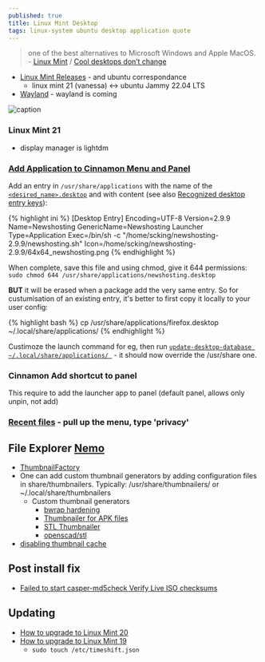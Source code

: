 ```yaml
---
published: true
title: Linux Mint Desktop
tags: linux-system ubuntu desktop application quote
---
```

> one of the best alternatives to Microsoft Windows and Apple MacOS. - [Linux Mint](https://linuxmint.com/about.php) /  [Cool desktops don’t change](https://news.ycombinator.com/item?id=31769604) 

<link rel="shortcut icon" href="https://linuxmint.com/web/img/favicon.ico" type="image/x-icon" />

- [Linux Mint Releases](https://www.linuxmint.com/download_all.php) - and ubuntu correspondance
	- linux mint 21 (vanessa) <-> ubuntu Jammy 22.04 LTS
- [Wayland](https://blog.linuxmint.com/) - wayland is coming

![caption](https://external-content.duckduckgo.com/iu/?u=https%3A%2F%2Ftse4.mm.bing.net%2Fth%3Fid%3DOIP.SrDJcVOmGRfl3ZWMHFnsIgAAAA%26pid%3DApi&f=1&ipt=6193fd3b6793de1e1e739c906933cbfbe5695857922e3bcac6331f350a9612e6&ipo=images)

### Linux Mint 21
- display manager is lightdm

### [Add Application to Cinnamon Menu and Panel](https://www.scottcking.com/2020/07/13/linux-mint-20-cinnamon-manually-add-application-to-cinnamon-menu-panel/)

Add an entry in `/usr/share/applications` with the name of the [`<desired_name>.desktop`](https://wiki.archlinux.org/title/Desktop_entries) and
with content (see also [Recognized desktop entry keys](https://specifications.freedesktop.org/desktop-entry-spec/latest/ar01s06.html)):

{% highlight ini %}
[Desktop Entry]
Encoding=UTF-8
Version=2.9.9
Name=Newshosting
GenericName=Newshosting Launcher
Type=Application
Exec=/bin/sh -c "/home/scking/newshosting-2.9.9/newshosting.sh"
Icon=/home/scking/newshosting-2.9.9/64x64_newshosting.png
{% endhighlight %}

When complete, save this file and using chmod, give it 644 permissions:  
`sudo chmod 644 /usr/share/applications/newshosting.desktop`

**BUT** it will be erased when a package add the very same entry.
So for custumisation of an existing entry, it's better to first copy it locally to your user config:

{% highlight bash %}
cp /usr/share/applications/firefox.desktop ~/.local/share/applications/
{% endhighlight %}

Custimoze the launch command for eg, then run [`update-desktop-database ~/.local/share/applications/ `](https://askubuntu.com/questions/610474/can-local-share-applications-override-usr-share-applications/610527#610527) - it should now override the /usr/share one.

### Cinnamon Add shortcut to panel
This require to add the launcher app to panel (default panel, allows only unpin, not add)

### [Recent files](https://askubuntu.com/questions/540661/how-do-i-disable-the-recent-files-feature-in-the-cinnamon-desktop-environment) - pull up the menu, type 'privacy' 

## File Explorer [Nemo](https://doc.ubuntu-fr.org/nemo)
- [ThumbnailFactory](https://unix.stackexchange.com/questions/249182/nemo-how-can-i-fix-a-problem-has-been-detected-with-your-thumbnail-cache/249211#249211)
- One can add custom thumbnail generators by adding configuration files in share/thumbnailers. Typically: /usr/share/thumbnailers/ or ~/.local/share/thumbnailers
	- Custom thumbnail generators
    	- [bwrap hardening](http://www.bernaerts-nicolas.fr/linux/74-ubuntu/360-ubuntu-nautilus-external-thumbnailer-failure)
    	- [Thumbnailer for APK files](http://www.bernaerts-nicolas.fr/linux/76-gnome/284-gnome-shell-generate-apk-thumbnail-nautilus)
        - [STL Thumbnailer](https://github.com/Spiritdude/Nautilus_Thumbnailer_STL)
        - [openscad/stl](https://github.com/yorikvanhavre/openscad-thumbnailers)
- [disabling thumbnail cache](https://forums.linuxmint.com/viewtopic.php?t=203366)

## Post install fix
- [Failed to start casper-md5check Verify Live ISO checksums](https://askubuntu.com/questions/1421093/ubuntu-boot-systemd1-failed-to-start-casper-md5check-verify-live-iso-checksum)

## Updating
- [How to upgrade to Linux Mint 20](https://linuxmint-user-guide.readthedocs.io/en/latest/upgrade-to-mint-20.html)
- [How to upgrade to Linux Mint 19](https://community.linuxmint.com/tutorial/view/2416)
    - `sudo touch /etc/timeshift.json`
